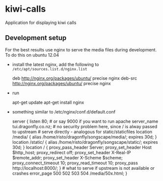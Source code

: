 kiwi-calls
==========

Application for displaying kiwi calls


## Development setup

For the best results use nginx to serve the media files during development. To do this on ubuntu 12.04

- install the latest nginx, add the following to `/etc/apt/sources.list.d/nginx.list`
  
    deb http://nginx.org/packages/ubuntu/ precise nginx
    deb-src http://nginx.org/packages/ubuntu/ precise nginx

- run

    apt-get update
    apt-get install nginx
    

- something similar to /etc/nginx/conf.d/default.conf

    server {
        listen   80;  # or say 9000 if you want to run apache
        server_name tui.dragonfly.co.nz;
        # no security problem here, since / is alway passed to upstream
        # serve directly - analogous for static/staticfiles
        location /media/ {
    	    alias /home/risto/dragonfly/songscape/media/;
    	    expires 30d;
        }
        location /static/ {
    	    alias /home/risto/dragonfly/songscape/static/;
    	    expires 30d;
        }
        location / {
            proxy_pass_header Server;
            proxy_set_header Host $http_host;
            proxy_redirect off;
            proxy_set_header X-Real-IP $remote_addr;
            proxy_set_header X-Scheme $scheme;
            proxy_connect_timeout 10;
            proxy_read_timeout 10;
            proxy_pass http://localhost:8000/;
        }
        # what to serve if upstream is not available or crashes
        error_page 500 502 503 504 /media/50x.html;
    }
